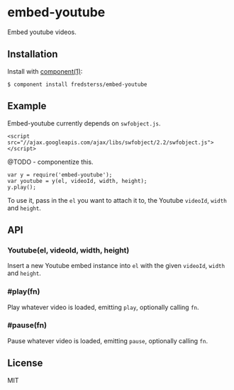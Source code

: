 # embed-youtube

Embed youtube videos.

## Installation

Install with [component(1)](http://component.io):

```
$ component install fredsterss/embed-youtube
```

## Example

Embed-youtube currently depends on ``swfobject.js``. 

```
<script src="//ajax.googleapis.com/ajax/libs/swfobject/2.2/swfobject.js"></script>
```

@TODO - componentize this.


```
var y = require('embed-youtube');
var youtube = y(el, videoId, width, height);
y.play();
```

To use it, pass in the ``el`` you want to attach it to, the Youtube ``videoId``, ``width`` and ``height``.

## API

### Youtube(el, videoId, width, height)

Insert a new Youtube embed instance into ``el`` with the given ``videoId``, ``width`` and ``height``.

### #play(fn)

Play whatever video is loaded, emitting ``play``, optionally calling ``fn``.

### #pause(fn)

Pause whatever video is loaded, emitting ``pause``, optionally calling ``fn``.

## License

MIT
